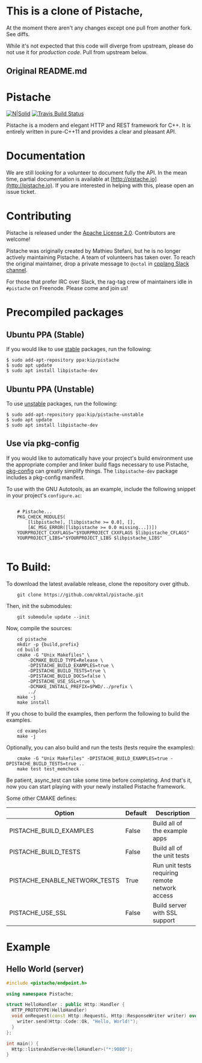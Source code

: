 # This is a clone of Pistache,

At the moment there aren't any changes except one pull from another fork. See diffs.

While it's not expected that this code will diverge from upstream, please do not use it for *production code*. Pull from upstream below.

Original README.md
-----

# Pistache
[![N|Solid](http://pistache.io/assets/images/logo.png)](https://www.github.com/oktal/pistache)
[![Travis Build Status](https://travis-ci.org/oktal/pistache.svg?branch=master)](https://travis-ci.org/oktal/pistache)

Pistache is a modern and elegant HTTP and REST framework for C++. It is entirely written in pure-C++11 and provides a clear and pleasant API. 

# Documentation

We are still looking for a volunteer to document fully the API. In the mean time, partial documentation is available at [http://pistache.io](http://pistache.io). If you are interested in helping with this, please open an issue ticket.

# Contributing

Pistache is released under the [Apache License 2.0](https://www.apache.org/licenses/LICENSE-2.0). Contributors are welcome!

Pistache was originally created by Mathieu Stefani, but he is no longer actively maintaining Pistache. A team of volunteers has taken over. To reach the original maintainer, drop a private message to `@octal` in [cpplang Slack channel](https://cpplang.now.sh/).

For those that prefer IRC over Slack, the rag-tag crew of maintainers idle in `#pistache` on Freenode. Please come and join us!

# Precompiled packages

## Ubuntu PPA (Stable)
If you would like to use [stable](https://launchpad.net/%7Ekip/+archive/ubuntu/pistache) packages, run the following:

```console
$ sudo add-apt-repository ppa:kip/pistache
$ sudo apt update
$ sudo apt install libpistache-dev
```

## Ubuntu PPA (Unstable)
To use [unstable](https://launchpad.net/%7Ekip/+archive/ubuntu/pistache-unstable) packages, run the following:

```console
$ sudo add-apt-repository ppa:kip/pistache-unstable
$ sudo apt update
$ sudo apt install libpistache-dev
```

## Use via pkg-config

If you would like to automatically have your project's build environment use the appropriate compiler and linker build flags necessary to use Pistache, [pkg-config](https://www.freedesktop.org/wiki/Software/pkg-config/) can greatly simplify things. The `libpistache-dev` package includes a pkg-config manifest.

To use with the GNU Autotools, as an example, include the following snippet in your project's `configure.ac`:

```

    # Pistache...
    PKG_CHECK_MODULES(
        [libpistache], [libpistache >= 0.0], [],
        [AC_MSG_ERROR([libpistache >= 0.0 missing...])])
    YOURPROJECT_CXXFLAGS="$YOURPROJECT_CXXFLAGS $libpistache_CFLAGS"
    YOURPROJECT_LIBS="$YOURPROJECT_LIBS $libpistache_LIBS"
    
```

# To Build:

To download the latest available release, clone the repository over github.

```console
    git clone https://github.com/oktal/pistache.git
```

Then, init the submodules:

```console
    git submodule update --init
```

Now, compile the sources:

```console
    cd pistache
    mkdir -p {build,prefix}
    cd build
    cmake -G "Unix Makefiles" \
        -DCMAKE_BUILD_TYPE=Release \
        -DPISTACHE_BUILD_EXAMPLES=true \
        -DPISTACHE_BUILD_TESTS=true \
        -DPISTACHE_BUILD_DOCS=false \
        -DPISTACHE_USE_SSL=true \
        -DCMAKE_INSTALL_PREFIX=$PWD/../prefix \
        ../
    make -j
    make install
```

If you chose to build the examples, then perform the following to build the examples.
```console
    cd examples
    make -j
```

Optionally, you can also build and run the tests (tests require the examples):

```console
    cmake -G "Unix Makefiles" -DPISTACHE_BUILD_EXAMPLES=true -DPISTACHE_BUILD_TESTS=true ..
    make test test_memcheck
```

Be patient, async_test can take some time before completing. And that's it, now you can start playing with your newly installed Pistache framework.

Some other CMAKE defines:

| Option                        | Default     | Description                                    |
|-------------------------------|-------------|------------------------------------------------|
| PISTACHE_BUILD_EXAMPLES       | False       | Build all of the example apps                  |
| PISTACHE_BUILD_TESTS          | False       | Build all of the unit tests                    |
| PISTACHE_ENABLE_NETWORK_TESTS | True        | Run unit tests requiring remote network access |
| PISTACHE_USE_SSL              | False       | Build server with SSL support                  |

# Example

## Hello World (server)

```cpp
#include <pistache/endpoint.h>

using namespace Pistache;

struct HelloHandler : public Http::Handler {
  HTTP_PROTOTYPE(HelloHandler)
  void onRequest(const Http::Request&, Http::ResponseWriter writer) override{
    writer.send(Http::Code::Ok, "Hello, World!");
  }
};

int main() {
  Http::listenAndServe<HelloHandler>("*:9080");
}
```
